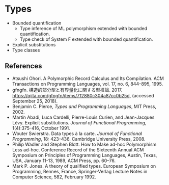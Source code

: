 # Types

- Bounded quantification
    - Type inference of ML polymorphism extended with bounded quantification.
    - Type check of System F extended with bounded quantification.
- Explicit substitutions
- Type classes

## References

- Atsushi Ohori. A Polymorphic Record Calculus and Its Compilation. ACM Transactions on Programming Languages, vol. 17, no. 6, 844–895, 1995.
- gfngfn. 構造的部分型と有界量化に関する型推論. 2017. https://qiita.com/gfngfn/items/712880c304a87cc0b25d, (accessed September 25, 2018).
- Benjamin C. Pierce, _Types and Programming Languages_, MIT Press, 2002.
- Martín Abadi, Luca Cardelli, Pierre-Louis Curien, and Jean-Jacques Lévy. Explicit substitutions. _Journal of Functional Programming_, 1(4):375-416, October 1991.
- Wouter Swierstra. Data types à la carte. _Journal of Functional Programming_, 18: 423–436. Cambridge University Press, 2008.
- Philip Wadler and Stephen Blott. How to Make ad-hoc Polymorphism Less ad-hoc. Conference Record of the Sixteenth Annual ACM Symposium on Principles of Programming Languages, Austin, Texas, USA, January 11-13, 1989, ACM Press, pp. 60–76.
- Mark P. Jones. A theory of qualified types. European Symposium on Programming, Rennes, France, Springer-Verlag Lecture Notes in Computer Science, 582, February 1992.
